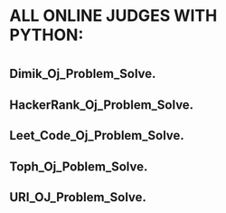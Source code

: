 # ALL ONLINE JUDGES WITH PYTHON:
#

## Dimik_Oj_Problem_Solve.
## HackerRank_Oj_Problem_Solve.
## Leet_Code_Oj_Problem_Solve.
## Toph_Oj_Poblem_Solve.
## URI_OJ_Problem_Solve.

